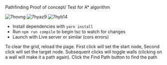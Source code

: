 Pathfinding Proof of concept/ Test for A\* algorithm

![7hovng](https://user-images.githubusercontent.com/77494320/230996678-5bff4921-743a-4393-ab54-1a916beae549.gif)  ![7hyaz9](https://user-images.githubusercontent.com/77494320/231605295-98385140-9678-4db4-8810-90b10f9885bc.gif)   ![7hyb14](https://user-images.githubusercontent.com/77494320/231605300-4ea8f9c4-09cf-414d-9660-a31c642bc7e8.gif)

-   Install dependencies with `yarn install`
-   Run `npm run compile` to begin tsc to watch for changes
-   Launch with Live server or similar (cors errors)

To clear the grid, reload the page.
First click will set the start node, Second click will set the target node.
Subsequent clicks will toggle walls (clicking on a wall will make it a path again).
Click the Find Path button to find the path

